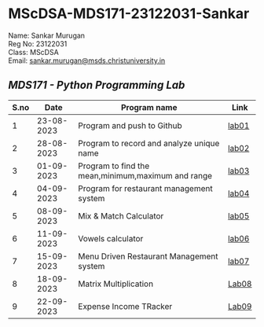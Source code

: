 # MScDSA-MDS171-23122031-Sankar
Name: Sankar Murugan   
Reg No: 23122031  
Class: MScDSA   
Email: sankar.murugan@msds.christuniversity.in

*MDS171 - Python Programming Lab*
---
|S.no|Date|Program name|Link
|----|----|------------|----------|
|1|23-08-2023|Program and push to Github|[lab01](https://github.com/sankar2611/MScDSA-MDS171-23122031-Sankar/blob/f59e078f6a91aeba0e32c82e57ef77a832f6336f/Lab%2001.ipynb)|
|2|28-08-2023|Program to record and analyze unique name|[lab02](https://github.com/sankar2611/MScDSA-MDS171-23122031-Sankar/blob/f59e078f6a91aeba0e32c82e57ef77a832f6336f/Lab%2002.ipynb)|
|3|01-09-2023|Program to find the mean,minimum,maximum and range|[lab03](https://github.com/sankar2611/MScDSA-MDS171-23122031-Sankar/blob/f59e078f6a91aeba0e32c82e57ef77a832f6336f/Lab%2003.ipynb)|
|4|04-09-2023|Program for restaurant management system|[lab04](https://github.com/sankar2611/MScDSA-MDS171-23122031-Sankar/blob/f59e078f6a91aeba0e32c82e57ef77a832f6336f/Lab%2004.ipynb)|
|5|08-09-2023|Mix & Match Calculator|[lab05](https://github.com/sankar2611/MScDSA-MDS171-23122031-Sankar/blob/f59e078f6a91aeba0e32c82e57ef77a832f6336f/Lab%2005/Lab%2005.ipynb)|
|6|11-09-2023|Vowels calculator|[lab06](https://github.com/sankar2611/MScDSA-MDS171-23122031-Sankar/blob/f59e078f6a91aeba0e32c82e57ef77a832f6336f/Lab%2006.ipynb)|
|7|15-09-2023|Menu Driven Restaurant Management system|[lab07](https://github.com/sankar2611/MScDSA-MDS171-23122031-Sankar/blob/8018189b84130ee9091e5910ed1ba6f4adb0d222/Lab%2007.ipynb)
|8|18-09-2023|Matrix Multiplication|[Lab08](https://github.com/sankar2611/MScDSA-MDS171-23122031-Sankar/blob/11eddd44bc47a49c0c3466987db9ae631a01618f/Lab%2008.ipynb)
|9|22-09-2023|Expense Income TRacker|[Lab09](https://github.com/sankar2611/MScDSA-MDS171-23122031-Sankar/blob/11eddd44bc47a49c0c3466987db9ae631a01618f/Lab%2009/Lab%2009.ipynb)